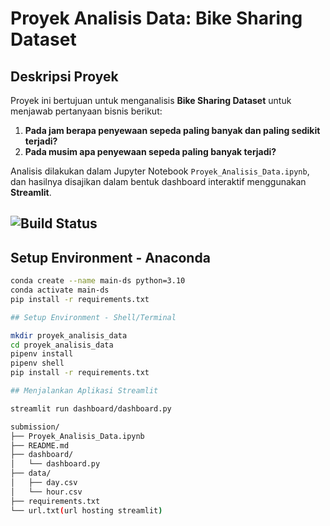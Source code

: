 # Proyek Analisis Data: Bike Sharing Dataset

## Deskripsi Proyek

Proyek ini bertujuan untuk menganalisis **Bike Sharing Dataset** untuk menjawab pertanyaan bisnis berikut:

1. **Pada jam berapa penyewaan sepeda paling banyak dan paling sedikit terjadi?**
2. **Pada musim apa penyewaan sepeda paling banyak terjadi?**

Analisis dilakukan dalam Jupyter Notebook `Proyek_Analisis_Data.ipynb`, dan hasilnya disajikan dalam bentuk dashboard interaktif menggunakan **Streamlit**.

![Build Status](https://img.shields.io/badge/build-passing-brightgreen)
---

## Setup Environment - Anaconda

```bash
conda create --name main-ds python=3.10
conda activate main-ds
pip install -r requirements.txt

## Setup Environment - Shell/Terminal

mkdir proyek_analisis_data
cd proyek_analisis_data
pipenv install
pipenv shell
pip install -r requirements.txt

## Menjalankan Aplikasi Streamlit

streamlit run dashboard/dashboard.py

submission/
├── Proyek_Analisis_Data.ipynb
├── README.md
├── dashboard/
│   └── dashboard.py
├── data/
│   ├── day.csv
│   └── hour.csv
├── requirements.txt
└── url.txt(url hosting streamlit)

